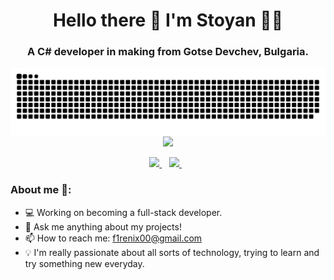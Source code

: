 <h1 align='center'>
  Hello there 👋 I'm Stoyan 👨‍💻
</h1>

<h3 align='center'>
  A C# developer in making from Gotse Devchev, Bulgaria.
</h3>
<a href="#"><img align="right" alt="Coding" width="1000" src="https://raw.githubusercontent.com/vassdeniss/vassdeniss/output/github-contribution-grid-snake-dark.svg#gh-dark-mode-only">

<p align='center'>
  <img src="https://github-readme-stats.vercel.app/api?username=stoyantsiparov&show_icons=true&count_private=true&theme=darcula" width="350"></a>
</p>

<p align='center'>
  <a href="mailto:f1renix00@gmail.com">
    <img src="https://img.shields.io/badge/Gmail-D14836?style=for-the-badge&logo=gmail&logoColor=white" />        
  </a>&nbsp;&nbsp;
  <a href="https://stackoverflow.com/users/21890533/stoyan-tsiparov">
    <img src="https://img.shields.io/badge/Stack_Overflow-FE7A16?style=for-the-badge&logo=stack-overflow&logoColor=white" />        
  </a>&nbsp;&nbsp;
</p>

<h3>About me 👻:</h3>

- 💻 Working on becoming a full-stack developer.
- 💬 Ask me anything about my projects!
- 📫 How to reach me: f1renix00@gmail.com
- 💡 I'm really passionate about all sorts of technology, trying to learn and try something new everyday.
